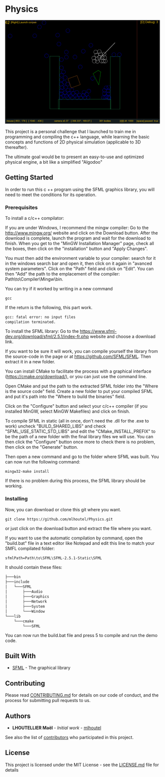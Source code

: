 # Physics

![Demo image](/ressources/ScreenShots/screenshot_1.png)

This project is a personal challenge that I launched to train me in programming and compiling the c++ language, while learning the basic concepts and functions of 2D physical simulation (applicable to 3D thereafter).

The ultimate goal would be to present an easy-to-use and optimized physical engine, a bit like a simplified "Algodoo"

## Getting Started

In order to run this c ++ program using the SFML graphics library, you will need to meet the conditions for its operation. 

### Prerequisites

To install a c/c++ compilator:

If you are under Windows, I recommend the mingw compiler:
Go to the http://www.mingw.org/ website and click on the Download button. After the download is complete, launch the program and wait for the download to finish. When you get to the "MinGW Installation Manager" page, check all the boxes, then click on the "installation" button and "Apply Changes".

You must then add the environment variable to your compiler:
search for it in the windows search bar and open it, then click on it again in "avanced system parameters". Click on the "Path" field and click on "Edit". You can then "Add" the path to the emplacement of the compiler: Path\to\Compiler\Mingw\bin.

You can try if it worked by writing in a new command
```
gcc
```
If the return is the following, this part work.
```
gcc: fatal error: no input files
compilation terminated.
```

To install the SFML library:
Go to the https://www.sfml-dev.org/download/sfml/2.5.1/index-fr.php website and choose a download link.

If you want to be sure it will work, you can compile yourself the library from the source-code in the page or at https://github.com/SFML/SFML. Then extract it in a new folder.

You can install CMake to facilitate the process with a graphical interface (https://cmake.org/download/), or you can just use the command line.

Open CMake and put the path to the extracted SFML folder into the "Where is the source code" field. Create a new folder to put your compiled SFML and put it's path into the "Where to build the binaries" field.

Click on the "Configure" button and select your c/c++ compiler (if you installed MinGW, select MinGW Makefiles) and click on finish.

To compile SFML in static (all in once, don't need the .dll for the .exe to work) uncheck "BUILD_SHARED_LIBS" and check "SFML_USE_STATIC_STD_LIBS" and edit the "CMake_INSTALL_PREFIX" to be the path of a new folder with the final library files we will use. You can then click the "Configure" button once more to check there is no problem, then click on the "Generate" button.

Then open a new command and go to the folder where SFML was built. You can now run the following command:
```
mingw32-make install
```
If there is no problem during this process, the SFML library should be working.

### Installing

Now, you can download or clone this git where you want.

```
git clone https://github.com/mlhoutel/Physics.git
```
or just click on the download button and extract the file where you want.

If you want to use the automatic compilation by command, open the "build.bat" file in a text editor like Notepad and edit this line to match your SMFL compilated folder:
```
sfmlPath=Path\to\SFML\SFML-2.5.1-Static\SFML
```
It should contain these files:
```
├───bin
├───include
│   └───SFML
│       ├───Audio
│       ├───Graphics
│       ├───Network
│       ├───System
│       └───Window
└───lib
    └───cmake
        └───SFML
```
You can now run the build.bat file and press 5 to compile and run the demo code.

## Built With

* [SFML](https://www.sfml-dev.org/tutorials/2.5/) - The graphical library

## Contributing

Please read [CONTRIBUTING.md]() for details on our code of conduct, and the process for submitting pull requests to us.

## Authors

* **LHOUTELLIER Maël** - *Initial work* - [mlhoutel](https://github.com/mlhoutel)

See also the list of [contributors](https://github.com/your/project/contributors) who participated in this project.

## License

This project is licensed under the MIT License - see the [LICENSE.md](LICENSE.md) file for details

